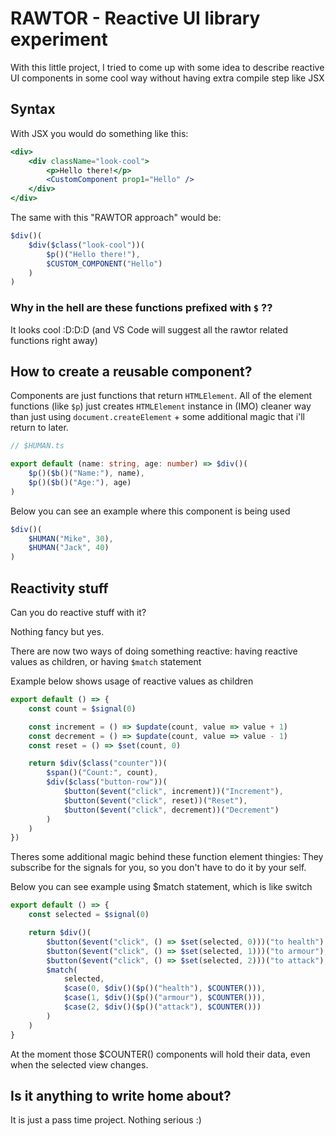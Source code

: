 # RAWTOR - Reactive UI library experiment

With this little project, I tried to come up with some idea to describe
reactive UI components in some cool way without having extra compile step like JSX

## Syntax

With JSX you would do something like this:

```jsx
<div>
    <div className="look-cool">
        <p>Hello there!</p>
        <CustomComponent prop1="Hello" />
    </div>
</div>
```

The same with this "RAWTOR approach" would be:

```ts
$div()(
    $div($class("look-cool"))(
        $p()("Hello there!"),
        $CUSTOM_COMPONENT("Hello")
    )
)
```

### Why in the hell are these functions prefixed with `$` ??

It looks cool :D:D:D (and VS Code will suggest all the rawtor related functions right away)

## How to create a reusable component?

Components are just functions that return `HTMLElement`. All of the element functions (like `$p`) just creates `HTMLElement` instance in (IMO) cleaner way than just using `document.createElement` + some additional magic that i'll return to later. 

```ts
// $HUMAN.ts

export default (name: string, age: number) => $div()(
    $p()($b()("Name:"), name),
    $p()($b()("Age:"), age)
)
```

Below you can see an example where this component is being used

```ts
$div()(
    $HUMAN("Mike", 30),
    $HUMAN("Jack", 40)
)
```

## Reactivity stuff

Can you do reactive stuff with it?

Nothing fancy but yes.

There are now two ways of doing something reactive: having reactive values as children, or having `$match` statement

Example below shows usage of reactive values as children

```ts
export default () => {
	const count = $signal(0)

	const increment = () => $update(count, value => value + 1)
	const decrement = () => $update(count, value => value - 1)
	const reset = () => $set(count, 0)

	return $div($class("counter"))(
		$span()("Count:", count),
		$div($class("button-row"))(
			$button($event("click", increment))("Increment"),
			$button($event("click", reset))("Reset"),
			$button($event("click", decrement))("Decrement")
		)
	)
})
```

Theres some additional magic behind these function element thingies: They subscribe for the signals for you, so you don't have to do it by your self.

Below you can see example using $match statement, which is like switch

```ts
export default () => {
	const selected = $signal(0)

	return $div()(
		$button($event("click", () => $set(selected, 0)))("to health"),
		$button($event("click", () => $set(selected, 1)))("to armour"),
		$button($event("click", () => $set(selected, 2)))("to attack"),
		$match(
			selected,
			$case(0, $div()($p()("health"), $COUNTER())),
			$case(1, $div()($p()("armour"), $COUNTER())),
			$case(2, $div()($p()("attack"), $COUNTER()))
		)
	)
}
```

At the moment those $COUNTER() components will hold their data, even when the selected view changes.

## Is it anything to write home about?

It is just a pass time project. Nothing serious :)

